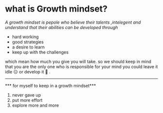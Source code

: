 # **what is Growth mindset?**

*A growth mindset is pepole who believe their talents ,intelegent and understand that their abilities can be developed through*
 - hard working
 - good strategies 
 - a desire to learn 
 - keep up with the challenges
 
 which mean how much you give you will take. so we should keep in mind that you are the only one who is responsible for your mind you could leave it idle 😑 or develop it 🧐 . 
 
 ________________
 
 *** for myself to keep  in a growth mindset***
 1. never gave up
 2. put more effort
 3. explore more and more
